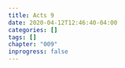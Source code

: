```yaml
---
title: Acts 9
date: 2020-04-12T12:46:40-04:00
categories: []
tags: []
chapter: "009"
inprogress: false
---
```



